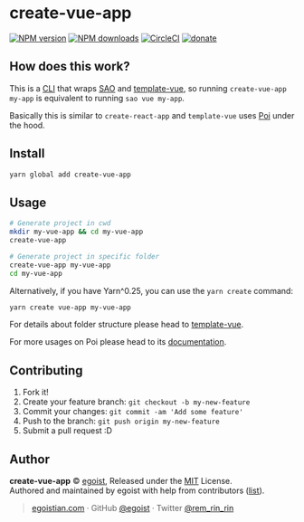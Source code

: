 # create-vue-app

[![NPM version](https://img.shields.io/npm/v/create-vue-app.svg?style=flat)](https://npmjs.com/package/create-vue-app) [![NPM downloads](https://img.shields.io/npm/dm/create-vue-app.svg?style=flat)](https://npmjs.com/package/create-vue-app) [![CircleCI](https://circleci.com/gh/egoist/create-vue-app/tree/master.svg?style=shield)](https://circleci.com/gh/egoist/create-vue-app/tree/master)  [![donate](https://img.shields.io/badge/$-donate-ff69b4.svg?maxAge=2592000&style=flat)](https://github.com/egoist/donate)

## How does this work?

This is a [CLI](https://en.wikipedia.org/wiki/CLI) that wraps [SAO](https://github.com/egoist/sao) and [template-vue](https://github.com/egoist/template-vue), so running `create-vue-app my-app` is equivalent to running `sao vue my-app`.

Basically this is similar to `create-react-app` and `template-vue` uses [Poi](https://poi.js.org) under the hood.

## Install

```bash
yarn global add create-vue-app
```

## Usage

```bash
# Generate project in cwd
mkdir my-vue-app && cd my-vue-app
create-vue-app

# Generate project in specific folder
create-vue-app my-vue-app
cd my-vue-app
```

Alternatively, if you have Yarn^0.25, you can use the `yarn create` command:

```bash
yarn create vue-app my-vue-app
```

For details about folder structure please head to [template-vue](https://github.com/egoist/template-vue).

For more usages on Poi please head to its [documentation](https://poi.js.org/#/home).

## Contributing

1. Fork it!
2. Create your feature branch: `git checkout -b my-new-feature`
3. Commit your changes: `git commit -am 'Add some feature'`
4. Push to the branch: `git push origin my-new-feature`
5. Submit a pull request :D


## Author

**create-vue-app** © [egoist](https://github.com/egoist), Released under the [MIT](./LICENSE) License.<br>
Authored and maintained by egoist with help from contributors ([list](https://github.com/egoist/create-vue-app/contributors)).

> [egoistian.com](https://egoistian.com) · GitHub [@egoist](https://github.com/egoist) · Twitter [@rem_rin_rin](https://twitter.com/rem_rin_rin)
